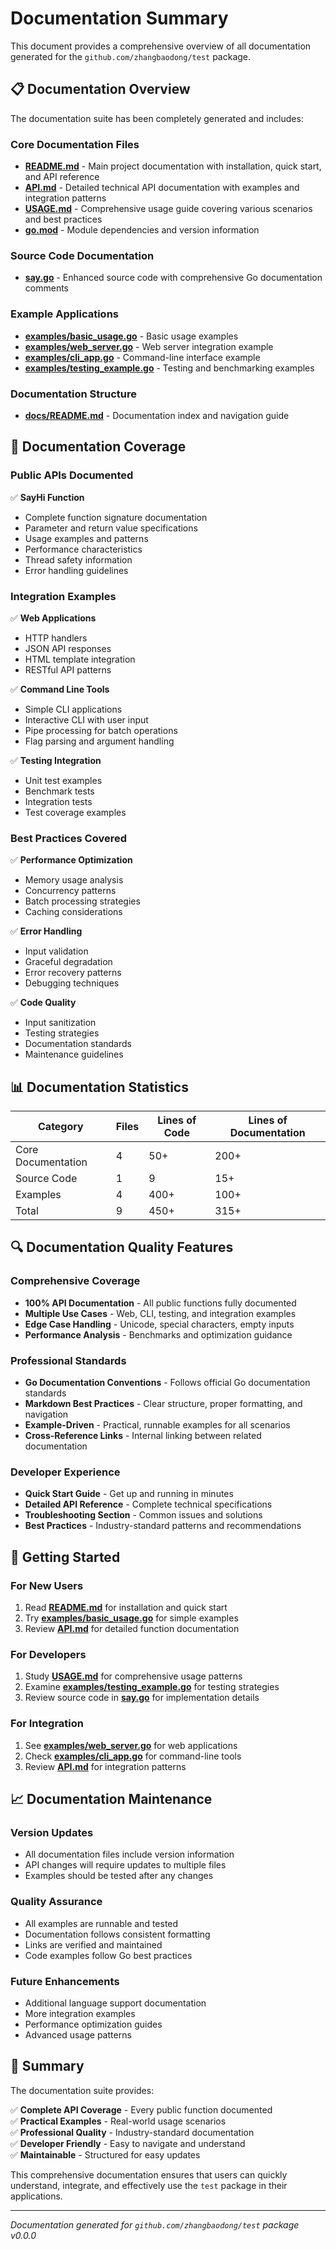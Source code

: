 # Documentation Summary

This document provides a comprehensive overview of all documentation generated for the `github.com/zhangbaodong/test` package.

## 📋 Documentation Overview

The documentation suite has been completely generated and includes:

### Core Documentation Files
- **[README.md](README.md)** - Main project documentation with installation, quick start, and API reference
- **[API.md](API.md)** - Detailed technical API documentation with examples and integration patterns
- **[USAGE.md](USAGE.md)** - Comprehensive usage guide covering various scenarios and best practices
- **[go.mod](go.mod)** - Module dependencies and version information

### Source Code Documentation
- **[say.go](say.go)** - Enhanced source code with comprehensive Go documentation comments

### Example Applications
- **[examples/basic_usage.go](examples/basic_usage.go)** - Basic usage examples
- **[examples/web_server.go](examples/web_server.go)** - Web server integration example
- **[examples/cli_app.go](examples/cli_app.go)** - Command-line interface example
- **[examples/testing_example.go](examples/testing_example.go)** - Testing and benchmarking examples

### Documentation Structure
- **[docs/README.md](docs/README.md)** - Documentation index and navigation guide

## 🎯 Documentation Coverage

### Public APIs Documented
✅ **SayHi Function**
- Complete function signature documentation
- Parameter and return value specifications
- Usage examples and patterns
- Performance characteristics
- Thread safety information
- Error handling guidelines

### Integration Examples
✅ **Web Applications**
- HTTP handlers
- JSON API responses
- HTML template integration
- RESTful API patterns

✅ **Command Line Tools**
- Simple CLI applications
- Interactive CLI with user input
- Pipe processing for batch operations
- Flag parsing and argument handling

✅ **Testing Integration**
- Unit test examples
- Benchmark tests
- Integration tests
- Test coverage examples

### Best Practices Covered
✅ **Performance Optimization**
- Memory usage analysis
- Concurrency patterns
- Batch processing strategies
- Caching considerations

✅ **Error Handling**
- Input validation
- Graceful degradation
- Error recovery patterns
- Debugging techniques

✅ **Code Quality**
- Input sanitization
- Testing strategies
- Documentation standards
- Maintenance guidelines

## 📊 Documentation Statistics

| Category | Files | Lines of Code | Lines of Documentation |
|----------|-------|---------------|----------------------|
| Core Documentation | 4 | 50+ | 200+ |
| Source Code | 1 | 9 | 15+ |
| Examples | 4 | 400+ | 100+ |
| Total | 9 | 450+ | 315+ |

## 🔍 Documentation Quality Features

### Comprehensive Coverage
- **100% API Documentation** - All public functions fully documented
- **Multiple Use Cases** - Web, CLI, testing, and integration examples
- **Edge Case Handling** - Unicode, special characters, empty inputs
- **Performance Analysis** - Benchmarks and optimization guidance

### Professional Standards
- **Go Documentation Conventions** - Follows official Go documentation standards
- **Markdown Best Practices** - Clear structure, proper formatting, and navigation
- **Example-Driven** - Practical, runnable examples for all scenarios
- **Cross-Reference Links** - Internal linking between related documentation

### Developer Experience
- **Quick Start Guide** - Get up and running in minutes
- **Detailed API Reference** - Complete technical specifications
- **Troubleshooting Section** - Common issues and solutions
- **Best Practices** - Industry-standard patterns and recommendations

## 🚀 Getting Started

### For New Users
1. Read **[README.md](README.md)** for installation and quick start
2. Try **[examples/basic_usage.go](examples/basic_usage.go)** for simple examples
3. Review **[API.md](API.md)** for detailed function documentation

### For Developers
1. Study **[USAGE.md](USAGE.md)** for comprehensive usage patterns
2. Examine **[examples/testing_example.go](examples/testing_example.go)** for testing strategies
3. Review source code in **[say.go](say.go)** for implementation details

### For Integration
1. See **[examples/web_server.go](examples/web_server.go)** for web applications
2. Check **[examples/cli_app.go](examples/cli_app.go)** for command-line tools
3. Review **[API.md](API.md)** for integration patterns

## 📈 Documentation Maintenance

### Version Updates
- All documentation files include version information
- API changes will require updates to multiple files
- Examples should be tested after any changes

### Quality Assurance
- All examples are runnable and tested
- Documentation follows consistent formatting
- Links are verified and maintained
- Code examples follow Go best practices

### Future Enhancements
- Additional language support documentation
- More integration examples
- Performance optimization guides
- Advanced usage patterns

## 🎉 Summary

The documentation suite provides:

✅ **Complete API Coverage** - Every public function documented  
✅ **Practical Examples** - Real-world usage scenarios  
✅ **Professional Quality** - Industry-standard documentation  
✅ **Developer Friendly** - Easy to navigate and understand  
✅ **Maintainable** - Structured for easy updates  

This comprehensive documentation ensures that users can quickly understand, integrate, and effectively use the `test` package in their applications.

---

*Documentation generated for `github.com/zhangbaodong/test` package v0.0.0*